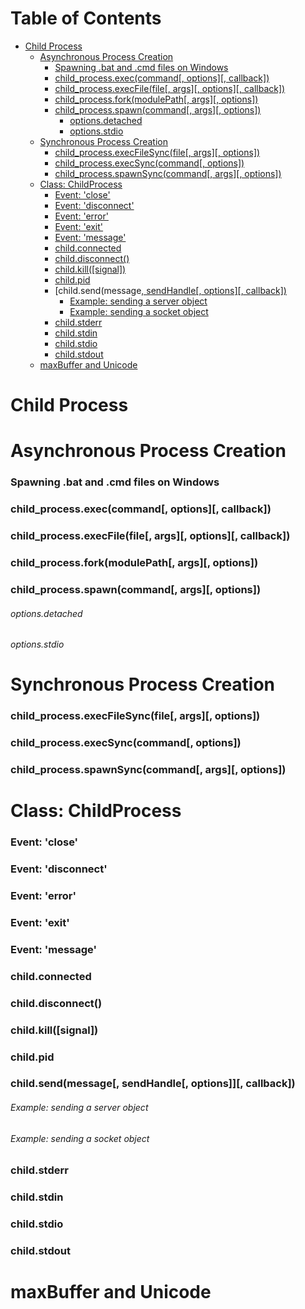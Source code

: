 # Table of Contents

- [Child Process](#child-process)
  - [Asynchronous Process Creation](#asynchronous-process-creation)
    - [Spawning .bat and .cmd files on Windows](#spawning-bat-and-cmd-files-on-windows)
    - [child_process.exec(command[, options][, callback])](#child_processexeccommand-options-callback)
    - [child_process.execFile(file[, args][, options][, callback])](#child_processexecfilefile-args-options-callback)
    - [child_process.fork(modulePath[, args][, options])](#child_processforkmodulepath-args-options)
    - [child_process.spawn(command[, args][, options])](#child_processspawncommand-args-options)
      - [options.detached](#optionsdetached)
      - [options.stdio](#optionsstdio)
  - [Synchronous Process Creation](#synchronous-process-creation)
    - [child_process.execFileSync(file[, args][, options])](#child_processexecfilesyncfile-args-options)
    - [child_process.execSync(command[, options])](#child_processexecsynccommand-options)
    - [child_process.spawnSync(command[, args][, options])](#child_processspawnsynccommand-args-options)
  - [Class: ChildProcess](#class-childprocess)
    - [Event: 'close'](#event-close)
    - [Event: 'disconnect'](#event-disconnect)
    - [Event: 'error'](#event-error)
    - [Event: 'exit'](#event-exit)
    - [Event: 'message'](#event-message)
    - [child.connected](#childconnected)
    - [child.disconnect()](#childdisconnect)
    - [child.kill([signal])](#childkillsignal)
    - [child.pid](#childpid)
    - [child.send(message[, sendHandle[, options][, callback])](#childsendmessage-sendhandle-options-callback)
      - [Example: sending a server object](#example-sending-a-server-object)
      - [Example: sending a socket object](#example-sending-a-socket-object)
    - [child.stderr](#childstderr)
    - [child.stdin](#childstdin)
    - [child.stdio](#childstdio)
    - [child.stdout](#childstdout)
  - [maxBuffer and Unicode](#maxbuffer-and-unicode)


# Child Process
# Asynchronous Process Creation
### Spawning .bat and .cmd files on Windows
### child_process.exec(command[, options][, callback])
### child_process.execFile(file[, args][, options][, callback])
### child_process.fork(modulePath[, args][, options])
### child_process.spawn(command[, args][, options])
###### options.detached
###### options.stdio
# Synchronous Process Creation
### child_process.execFileSync(file[, args][, options])
### child_process.execSync(command[, options])
### child_process.spawnSync(command[, args][, options])
# Class: ChildProcess
### Event: 'close'
### Event: 'disconnect'
### Event: 'error'
### Event: 'exit'
### Event: 'message'
### child.connected
### child.disconnect()
### child.kill([signal])
### child.pid
### child.send(message[, sendHandle[, options]][, callback])
###### Example: sending a server object
###### Example: sending a socket object
### child.stderr
### child.stdin
### child.stdio
### child.stdout
# maxBuffer and Unicode